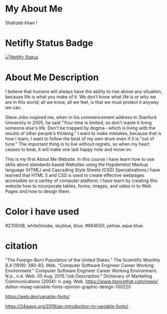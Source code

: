 # My About Me
Shahzeb khan !

# Netifly Status Badge

[![Netlify Status](https://api.netlify.com/api/v1/badges/53e9762e-7e0f-4219-8405-6abbf89c8d5e/deploy-status)](https://app.netlify.com/sites/about-me-shahzebkhan123/deploys) 

# About Me Description 

I believe that humans will always have the ability to rise above any situation, because life is what you make of it. We don’t know what life is or why we are in this world; all we know, all we feel, is that we must protect it anyway we can.

Steve Jobs inspired me, when in his commencement address to Stanford University in 2005, he said "Your time is limited, so don't waste it living someone else's life. Don't be trapped by dogma--which is living with the results of other people's thinking." I want to make mistakes, because that is how I learn; I want to follow the beat of my own drum even if it is "out of tune." The important thing is to live without regrets, so when my heart ceases to beat, it will make one last happy note and move on.

This is my first About Me Website. In this course i have learn how to use skills about standards based Websites using the Hypdertetxt Markup language (HTML) and Cascading Style Sheets (CSS) Specializations.I have learned that HTML 5 and CSS is used to create effective webpages accessible on a varitey of computer platform. I have learn by creating this website how to incorporate tables, forms, images, and video in to Web Pages and how to design them. 

# Color i have used 
#270D0B, whiteSmoke, skyblue, blue, #964E00, yellow, aqua blue. 

# citation 
"The Foreign-Born Population of the United States." The Scientific Monthly 8.4 (1919): 380-83. Web.
"Computer Software Engineer Career Working Environment." Computer Software Engineer Career Working Environment. N.p., n.d. Web. 05 Aug. 2015."Job Description." Dictionary of Marketing Communications (2004): n. pag. Web.
https://www.itsnicethat.com/news/
dalton-maag-variable-fonts-opinion-graphic-design-100220 

https://web.dev/variable-fonts/ 

https://24ways.org/2019/an-introduction-to-variable-fonts/.  

